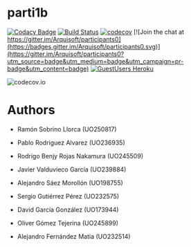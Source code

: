 # parti1b

[![Codacy Badge](https://api.codacy.com/project/badge/Grade/2f5e9b234d9b4cbd8669629c299990ad)](https://www.codacy.com/app/jelabra/parti1b?utm_source=github.com&utm_medium=referral&utm_content=Arquisoft/parti1b&utm_campaign=badger)
[![Build Status](https://travis-ci.org/Arquisoft/parti1b.svg?branch=master)](https://travis-ci.org/Arquisoft/parti1b)
[![codecov](https://codecov.io/gh/Arquisoft/parti1b/branch/master/graph/badge.svg)](https://codecov.io/gh/Arquisoft/parti1b)
[![Join the chat at https://gitter.im/Arquisoft/participants0](https://badges.gitter.im/Arquisoft/participants0.svg)](https://gitter.im/Arquisoft/participants0?utm_source=badge&utm_medium=badge&utm_campaign=pr-badge&utm_content=badge)
[![GuestUsers Heroku](https://img.shields.io/badge/View%20on-Heroku-ff69b4.svg)](http://parti1b.herokuapp.com/) 

![codecov.io](https://codecov.io/github/Arquisoft/parti1b/branch.svg?branch=master)

# Authors

- Ramón Sobrino Llorca (UO250817)

- Pablo Rodriguez Alvarez (UO236935)

- Rodrigo Benjy Rojas Nakamura (UO245509)

- Javier Valduvieco García (UO239884)

- Alejandro Sáez Morollón (UO198755)

- Sergio Gutiérrez Pérez (UO232575)

- David García González (UO173944)

- Oliver Gómez Tejerina (UO245899)

- Alejandro Fernández Matia (UO232514)
